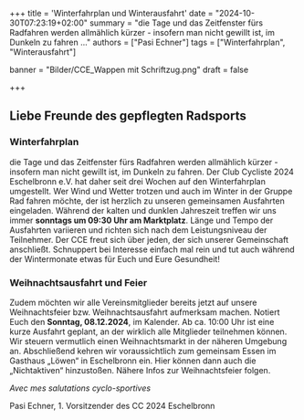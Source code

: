 +++
title = 'Winterfahrplan und Winterausfahrt'
date = "2024-10-30T07:23:19+02:00"
summary = "die Tage und das Zeitfenster fürs Radfahren werden allmählich kürzer - insofern man nicht gewillt ist, im Dunkeln zu fahren ..."
authors = ["Pasi Echner"]
tags = ["Winterfahrplan", "Winterausfahrt"]

banner = "Bilder/CCE_Wappen mit Schriftzug.png"
draft = false

+++
## Liebe Freunde des gepflegten Radsports

### Winterfahrplan

die Tage und das Zeitfenster fürs Radfahren werden allmählich kürzer - insofern man nicht gewillt ist, im Dunkeln zu fahren. Der Club Cycliste 2024 Eschelbronn e.V. hat daher seit drei Wochen auf den Winterfahrplan umgestellt. Wer Wind und Wetter trotzen und auch im Winter in der Gruppe Rad fahren möchte, der ist herzlich zu unseren gemeinsamen Ausfahrten eingeladen. Während der kalten und dunklen Jahreszeit treffen wir uns immer **sonntags um 09:30 Uhr am Marktplatz**. Länge und Tempo der Ausfahrten variieren und richten sich nach dem Leistungsniveau der Teilnehmer. Der CCE freut sich über jeden, der sich unserer Gemeinschaft anschließt. Schnuppert bei Interesse einfach mal rein und tut auch während der Wintermonate etwas für Euch und Eure Gesundheit!

### Weihnachtsausfahrt und Feier

Zudem möchten wir alle Vereinsmitglieder bereits jetzt auf unsere Weihnachtsfeier bzw. Weihnachtsausfahrt aufmerksam machen. Notiert Euch den **Sonntag, 08.12.2024**, im Kalender. Ab ca. 10:00 Uhr ist eine kurze Ausfahrt geplant, an der wirklich alle Mitglieder teilnehmen können. Wir steuern vermutlich einen Weihnachtsmarkt in der näheren Umgebung an. Abschließend kehren wir voraussichtlich zum gemeinsam Essen im Gasthaus „Löwen“ in Eschelbronn ein. Hier können dann auch die „Nichtaktiven“ hinzustoßen. Nähere Infos zur Weihnachtsfeier folgen.

*Avec mes salutations cyclo-sportives*

Pasi Echner, 1. Vorsitzender des CC 2024 Eschelbronn
